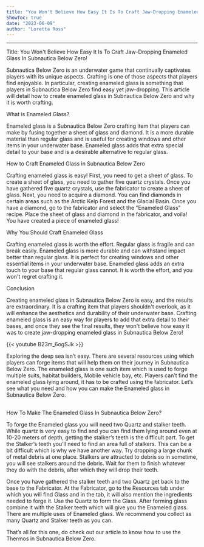 ```yaml
---
title: "You Won't Believe How Easy It Is To Craft Jaw-Dropping Enameled Glass In Subnautica Below Zero!"
ShowToc: true 
date: "2023-06-09"
author: "Loretta Ross"
---
```

*****
Title: You Won't Believe How Easy It Is To Craft Jaw-Dropping Enameled Glass In Subnautica Below Zero!

Subnautica Below Zero is an underwater game that continually captivates players with its unique aspects. Crafting is one of those aspects that players find enjoyable. In particular, creating enameled glass is something that players in Subnautica Below Zero find easy yet jaw-dropping. This article will detail how to create enameled glass in Subnautica Below Zero and why it is worth crafting.

What is Enameled Glass?

Enameled glass is a Subnautica Below Zero crafting item that players can make by fusing together a sheet of glass and diamond. It is a more durable material than regular glass and is useful for creating windows and other items in your underwater base. Enameled glass adds that extra special detail to your base and is a desirable alternative to regular glass.

How to Craft Enameled Glass in Subnautica Below Zero

Crafting enameled glass is easy! First, you need to get a sheet of glass. To create a sheet of glass, you need to gather five quartz crystals. Once you have gathered five quartz crystals, use the fabricator to create a sheet of glass. Next, you need to acquire a diamond. You can find diamonds in certain areas such as the Arctic Kelp Forest and the Glacial Basin. Once you have a diamond, go to the fabricator and select the "Enameled Glass" recipe. Place the sheet of glass and diamond in the fabricator, and voila! You have created a piece of enameled glass!

Why You Should Craft Enameled Glass

Crafting enameled glass is worth the effort. Regular glass is fragile and can break easily. Enameled glass is more durable and can withstand impact better than regular glass. It is perfect for creating windows and other essential items in your underwater base. Enameled glass adds an extra touch to your base that regular glass cannot. It is worth the effort, and you won't regret crafting it.

Conclusion

Creating enameled glass in Subnautica Below Zero is easy, and the results are extraordinary. It is a crafting item that players shouldn't overlook, as it will enhance the aesthetics and durability of their underwater base. Crafting enameled glass is an easy way for players to add that extra detail to their bases, and once they see the final results, they won't believe how easy it was to create jaw-dropping enameled glass in Subnautica Below Zero!

{{< youtube B23m_6ogSJk >}} 



Exploring the deep sea isn’t easy. There are several resources using which players can forge items that will help them on their journey in Subnautica Below Zero. The enameled glass is one such item which is used to forge multiple suits, habitat builders, Mobile vehicle bay, etc. Players can’t find the enameled glass lying around, it has to be crafted using the fabricator. Let’s see what you need and how you can make the Enameled glass in Subnautica Below Zero.
 
## 
How To Make The Enameled Glass In Subnautica Below Zero?
 

To forge the Enameled glass you will need two Quartz and stalker teeth. While quartz is very easy to find and you can find them lying around even at 10-20 meters of depth, getting the stalker’s teeth is the difficult part. To get the Stalker’s teeth you’ll need to find an area full of stalkers. This can be a bit difficult which is why we have another way. Try dropping a large chunk of metal debris at one place. Stalkers are attracted to debris so in sometime, you will see stalkers around the debris. Wait for them to finish whatever they do with the debris, after which they will drop their teeth.
 
Once you have gathered the stalker teeth and two Quartz get back to the base to the Fabricator. At the Fabricator, go to the Resources tab under which you will find Glass and in the tab, it will also mention the ingredients needed to forge it. Use the Quartz to form the Glass. After forming glass combine it with the Stalker teeth which will give you the Enameled glass. There are multiple uses of Enameled glass. We recommend you collect as many Quartz and Stalker teeth as you can.
 
That’s all for this one, do check out our article to know how to use the Thermos in Subnautica Below Zero.




